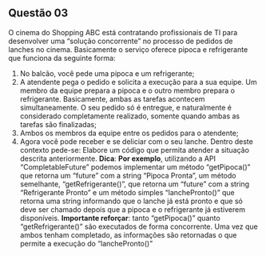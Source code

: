 ## Questão 03
O cinema do Shopping ABC está contratando profissionais de TI para desenvolver uma “solução concorrente”
no processo de pedidos de lanches no cinema. Basicamente o serviço oferece pipoca e refrigerante que
funciona da seguinte forma:
1. No balcão, você pede uma pipoca e um refrigerante;
2. A atendente pega o pedido e solicita a execução para a sua equipe. Um
membro da equipe prepara a pipoca e o outro membro prepara o
refrigerante. Basicamente, ambas as tarefas acontecem simultaneamente.
O seu pedido só é entregue, e naturalmente é considerado
completamente realizado, somente quando ambas as tarefas são
finalizadas;
3. Ambos os membros da equipe entre os pedidos para o atendente;
4. Agora você pode receber e se deliciar com o seu lanche.
Dentro deste contexto pede-se: Elabore um código que permita atender a situação descrita anteriormente.
**Dica**: __Por exemplo__, utilizando a API “CompletableFuture” podemos implementar um método “getPipoca()” que
retorna um “future” com a string “Pipoca Pronta”, um método semelhante, “getRefrigerante()”, que retorna um “future” com a string “Refrigerante Pronto” e um método simples “lanchePronto()” que retorna uma string informando que o lanche já está pronto e que só deve ser chamado depois que a pipoca e o refrigerante já estiverem disponíveis.
**Importante reforçar**: tanto “getPipoca()” quanto “getRefrigerante()” são executados de forma concorrente.
Uma vez que ambos tenham completado, as informações são retornadas o que permite a execução do
“lanchePronto()”